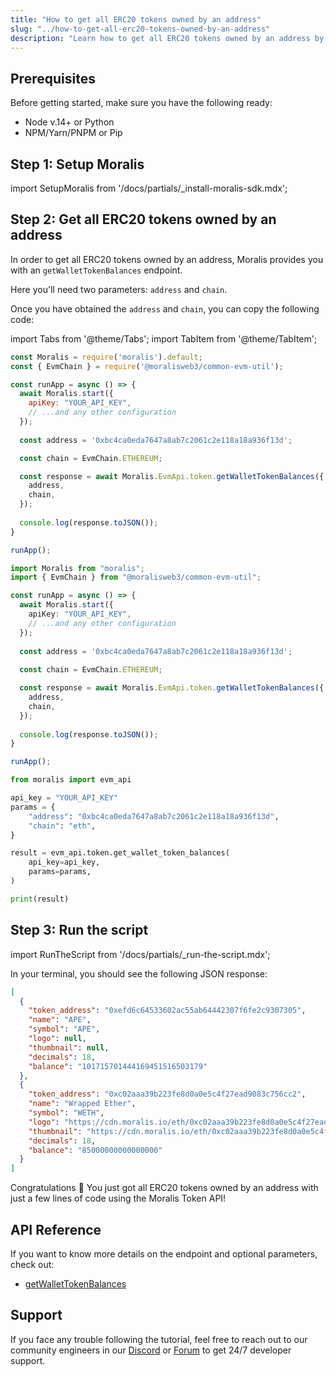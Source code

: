```yaml
---
title: "How to get all ERC20 tokens owned by an address"
slug: "../how-to-get-all-erc20-tokens-owned-by-an-address"
description: "Learn how to get all ERC20 tokens owned by an address by Moralis Token API."
---
```

## Prerequisites

Before getting started, make sure you have the following ready:

- Node v.14+ or Python
- NPM/Yarn/PNPM or Pip

## Step 1: Setup Moralis

import SetupMoralis from '/docs/partials/_install-moralis-sdk.mdx';

<SetupMoralis node="moralis @moralisweb3/common-evm-util" python="moralis" />

## Step 2: Get all ERC20 tokens owned by an address

In order to get all ERC20 tokens owned by an address, Moralis provides you with an `getWalletTokenBalances` endpoint.

Here you'll need two parameters: `address` and `chain`.

Once you have obtained the `address` and `chain`, you can copy the following code:

import Tabs from '@theme/Tabs';
import TabItem from '@theme/TabItem';

<Tabs groupId="programming-language">
  <TabItem value="javascript" label="index.js (JavaScript)" default>

```javascript index.js
const Moralis = require('moralis').default;
const { EvmChain } = require('@moralisweb3/common-evm-util');

const runApp = async () => {
  await Moralis.start({
    apiKey: "YOUR_API_KEY",
    // ...and any other configuration
  });
  
  const address = '0xbc4ca0eda7647a8ab7c2061c2e118a18a936f13d';

  const chain = EvmChain.ETHEREUM;

  const response = await Moralis.EvmApi.token.getWalletTokenBalances({
    address,
    chain,
  });
  
  console.log(response.toJSON());
}

runApp();
```

</TabItem>
<TabItem value="typescript" label="index.ts (TypeScript)">

```typescript index.ts
import Moralis from "moralis";
import { EvmChain } from "@moralisweb3/common-evm-util";

const runApp = async () => {
  await Moralis.start({
    apiKey: "YOUR_API_KEY",
    // ...and any other configuration
  });
  
  const address = '0xbc4ca0eda7647a8ab7c2061c2e118a18a936f13d';
  
  const chain = EvmChain.ETHEREUM;

  const response = await Moralis.EvmApi.token.getWalletTokenBalances({
    address,
    chain,
  });
  
  console.log(response.toJSON());
}

runApp();
```

</TabItem>
<TabItem value="python" label="index.py (Python)">

```python index.py
from moralis import evm_api

api_key = "YOUR_API_KEY"
params = {
    "address": "0xbc4ca0eda7647a8ab7c2061c2e118a18a936f13d", 
    "chain": "eth",
}

result = evm_api.token.get_wallet_token_balances(
    api_key=api_key,
    params=params,
)

print(result)
```

</TabItem>
</Tabs>



## Step 3: Run the script

import RunTheScript from '/docs/partials/_run-the-script.mdx';

<RunTheScript />

In your terminal, you should see the following JSON response:

```json
[
  {
    "token_address": "0xefd6c64533602ac55ab64442307f6fe2c9307305",
    "name": "APE",
    "symbol": "APE",
    "logo": null,
    "thumbnail": null,
    "decimals": 18,
    "balance": "101715701444169451516503179"
  },
  {
    "token_address": "0xc02aaa39b223fe8d0a0e5c4f27ead9083c756cc2",
    "name": "Wrapped Ether",
    "symbol": "WETH",
    "logo": "https://cdn.moralis.io/eth/0xc02aaa39b223fe8d0a0e5c4f27ead9083c756cc2.png",
    "thumbnail": "https://cdn.moralis.io/eth/0xc02aaa39b223fe8d0a0e5c4f27ead9083c756cc2_thumb.png",
    "decimals": 18,
    "balance": "85000000000000000"
  }
]
```

Congratulations 🥳 You just got all ERC20 tokens owned by an address with just a few lines of code using the Moralis Token API!

## API Reference

If you want to know more details on the endpoint and optional parameters, check out:

- [getWalletTokenBalances](https://docs.moralis.io/reference/getwallettokenbalances)

## Support

If you face any trouble following the tutorial, feel free to reach out to our community engineers in our [Discord](https://moralis.io/discord) or [Forum](https://forum.moralis.io) to get 24/7 developer support.